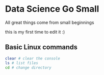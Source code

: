 # Data Science Go Small

All great things come from small beginnings

this is my first time to edit it :)

## Basic Linux commands

```bash
clear # clear the console
ls # list files
cd # change directory
```
